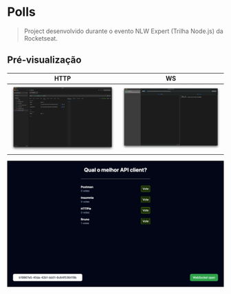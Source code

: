 # Polls

> Project desenvolvido durante o evento NLW Expert (Trilha Node.js) da Rocketseat.

## Pré-visualização

| HTTP | WS |
| - | - |
| ![Screenshot Bruno](api/screenshot-bruno.png) | ![Screenshot WebSocket](api/screenshot-websocket.png) |

![Screenshot Browser](api/screenshot-browser.png)
